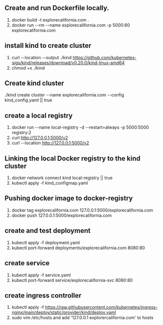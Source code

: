 ## Create and run Dockerfile locally.
1. docker build -t explorecalifornia.com .
2. docker run --rm --name explorecalifornia.com -p 5000:80 explorecalifornia.com

## install kind to create cluster
1. curl --location --output ./kind https://github.com/kubernetes-sigs/kind/releases/download/v0.20.0/kind-linux-amd64
2. chmod +x ./kind

## Create kind cluster
./kind create cluster --name explorecalifornia.com --config kind_config.yaml || true

## create a local registry
1. docker run --name local-registry -d --restart=always -p 5000:5000 registry:2
2. curl http://127.0.0.1:5000/v2
3. curl --location http://127.0.0.1:5000/v2

## Linking the local Docker registry to the kind cluster
1. docker network connect kind local-registry || true
2. kubectl apply -f kind_configmap.yaml

## Pushing docker image to docker-registry
1. docker tag explorecalifornia.com 127.0.0.1:5000/explorecalifornia.com
2. docker push 127.0.0.1:5000/explorecalifornia.com
## create and test deployment
1. kubectl apply -f deployment.yaml
2. kubectl port-forward deployments/explorecalifornia.com 8080:80
## create service
1. kubectl apply -f service.yaml
2. kubectl port-forward service/explorecalifornia-svc 8080:80
## create ingress controller
1. kubectl apply -f https://raw.githubusercontent.com/kubernetes/ingress-nginx/main/deploy/static/provider/kind/deploy.yaml
2. sudo vim /etc/hosts  and add '127.0.0.1 explorercalifornia.com' to hosts




